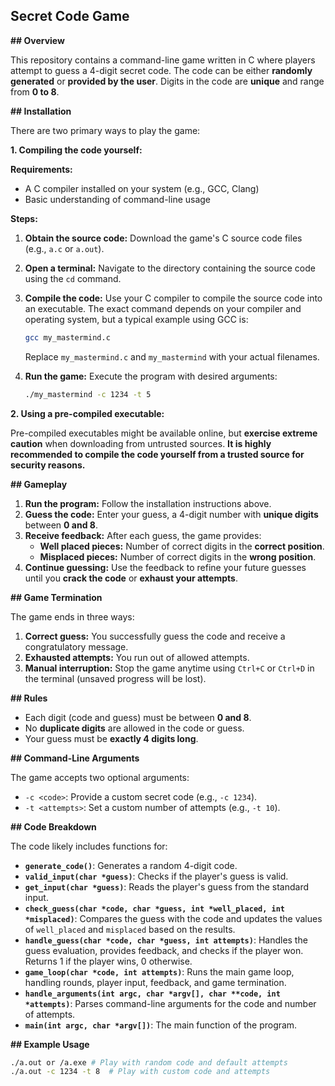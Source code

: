 ## Secret Code Game

**## Overview**

This repository contains a command-line game written in C where players attempt to guess a 4-digit secret code. The code can be either **randomly generated** or **provided by the user**. Digits in the code are **unique** and range from **0 to 8**.

**## Installation**

There are two primary ways to play the game:

**1. Compiling the code yourself:**

**Requirements:**

* A C compiler installed on your system (e.g., GCC, Clang)
* Basic understanding of command-line usage

**Steps:**

1. **Obtain the source code:** Download the game's C source code files (e.g., `a.c` or `a.out`).
2. **Open a terminal:** Navigate to the directory containing the source code using the `cd` command.
3. **Compile the code:** Use your C compiler to compile the source code into an executable. The exact command depends on your compiler and operating system, but a typical example using GCC is:

   ```bash
   gcc my_mastermind.c
   ```

   Replace `my_mastermind.c` and `my_mastermind` with your actual filenames.
4. **Run the game:** Execute the program with desired arguments:

   ```bash
   ./my_mastermind -c 1234 -t 5
   ```

**2. Using a pre-compiled executable:**

Pre-compiled executables might be available online, but **exercise extreme caution** when downloading from untrusted sources. **It is highly recommended to compile the code yourself from a trusted source for security reasons.**

**## Gameplay**

1. **Run the program:** Follow the installation instructions above.
2. **Guess the code:** Enter your guess, a 4-digit number with **unique digits** between **0 and 8**.
3. **Receive feedback:** After each guess, the game provides:
   - **Well placed pieces:** Number of correct digits in the **correct position**.
   - **Misplaced pieces:** Number of correct digits in the **wrong position**.
4. **Continue guessing:** Use the feedback to refine your future guesses until you **crack the code** or **exhaust your attempts**.

**## Game Termination**

The game ends in three ways:

1. **Correct guess:** You successfully guess the code and receive a congratulatory message.
2. **Exhausted attempts:** You run out of allowed attempts.
3. **Manual interruption:** Stop the game anytime using `Ctrl+C` or `Ctrl+D` in the terminal (unsaved progress will be lost).

**## Rules**

* Each digit (code and guess) must be between **0 and 8**.
* No **duplicate digits** are allowed in the code or guess.
* Your guess must be **exactly 4 digits long**.

**## Command-Line Arguments**

The game accepts two optional arguments:

* `-c <code>`: Provide a custom secret code (e.g., `-c 1234`).
* `-t <attempts>`: Set a custom number of attempts (e.g., `-t 10`).

**## Code Breakdown**

The code likely includes functions for:

* **`generate_code()`**: Generates a random 4-digit code.
* **`valid_input(char *guess)`**: Checks if the player's guess is valid.
* **`get_input(char *guess)`**: Reads the player's guess from the standard input.
* **`check_guess(char *code, char *guess, int *well_placed, int *misplaced)`**: Compares the guess with the code and updates the values of `well_placed` and `misplaced` based on the results.
* **`handle_guess(char *code, char *guess, int attempts)`**: Handles the guess evaluation, provides feedback, and checks if the player won. Returns 1 if the player wins, 0 otherwise.
* **`game_loop(char *code, int attempts)`**: Runs the main game loop, handling rounds, player input, feedback, and game termination.
* **`handle_arguments(int argc, char *argv[], char **code, int *attempts)`**: Parses command-line arguments for the code and number of attempts.
* **`main(int argc, char *argv[])`**: The main function of the program.

**## Example Usage**

```bash
./a.out or /a.exe # Play with random code and default attempts
./a.out -c 1234 -t 8  # Play with custom code and attempts
```
